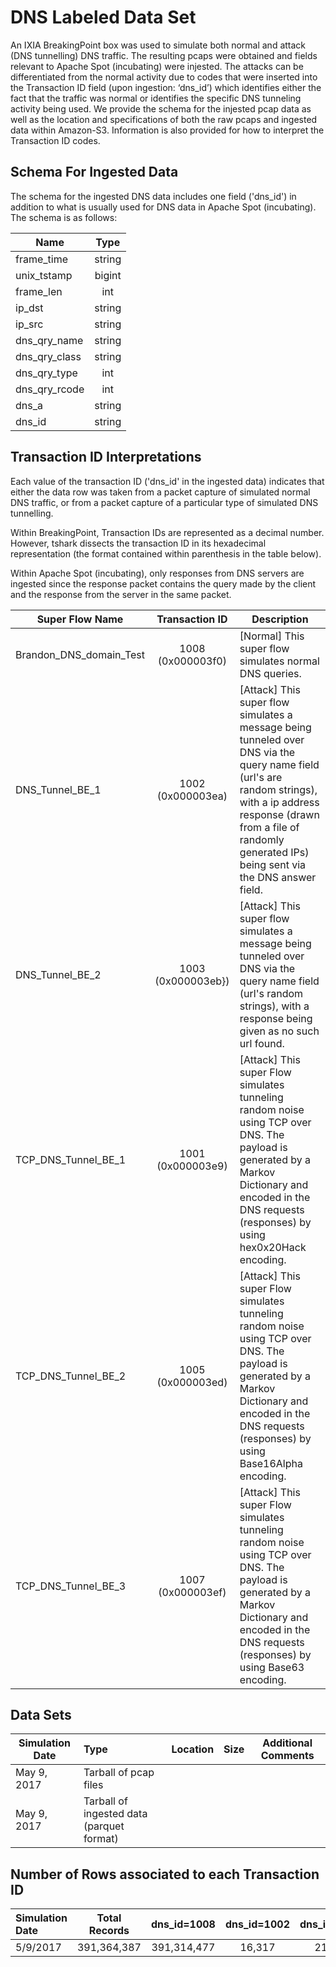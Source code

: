 
# DNS Labeled Data Set

An IXIA BreakingPoint box was used to simulate both normal and attack (DNS tunnelling) DNS traffic. The resulting pcaps were obtained and fields relevant to Apache Spot (incubating) were injested. The attacks can be differentiated from the normal activity due to codes that were inserted into the Transaction ID field (upon ingestion: ‘dns_id’) which identifies either the fact that the traffic was normal or identifies the specific DNS tunneling activity being used. We provide the schema for the injested pcap data as well as the location and specifications of both the raw pcaps and ingested data within Amazon-S3. Information is also provided for how to interpret the Transaction ID codes.



## Schema For Ingested Data

The schema for the ingested DNS data includes one field ('dns_id') in addition to what is usually used for DNS data in Apache Spot (incubating). The schema is as follows:


| Name         | Type      |
|--------------|:---------:|
| frame_time   | string    |
| unix_tstamp  | bigint    |
| frame_len    | int       |
| ip_dst       | string    |
| ip_src       | string    |
| dns_qry_name | string    |
| dns_qry_class| string    |
| dns_qry_type | int       |
| dns_qry_rcode| int       |
| dns_a        | string    |
| dns_id       | string    |

## Transaction ID Interpretations
Each value of the transaction ID ('dns_id' in the ingested data) indicates that either the data row was taken from a packet capture of simulated normal DNS traffic, or from a packet capture of a particular type of simulated DNS tunnelling.

Within BreakingPoint, Transaction IDs are represented as a decimal number. However, tshark dissects the transaction ID in its hexadecimal representation (the format contained within parenthesis in the table below).

Within Apache Spot (incubating), only responses from DNS servers are ingested since the response packet contains the query made by the client and the response from the server in the same packet.


| Super Flow Name           | Transaction ID     | Description |
|---------------------------|:------------------:|-------------|
| Brandon_DNS_domain_Test   | 1008 (0x000003f0)  | [Normal] This super flow simulates normal DNS queries.|
| DNS_Tunnel_BE_1           | 1002 (0x000003ea)  | [Attack] This super flow simulates a message being tunneled over DNS via the query name field (url's are random strings), with a ip address response (drawn from a file of randomly generated IPs) being sent via the DNS answer field. |
| DNS_Tunnel_BE_2           | 1003 (0x000003eb})  | [Attack] This super flow simulates a message being tunneled over DNS via the query name field (url's random strings), with a response being given as no such url found. |
| TCP_DNS_Tunnel_BE_1       | 1001 (0x000003e9)  | [Attack] This super Flow simulates tunneling random noise using TCP over DNS. The payload is generated by a Markov Dictionary and encoded in the DNS requests (responses) by using hex0x20Hack encoding. |
| TCP_DNS_Tunnel_BE_2       | 1005 (0x000003ed)  | [Attack] This super Flow simulates tunneling random noise using TCP over DNS. The payload is generated by a Markov Dictionary and encoded in the DNS requests (responses) by using Base16Alpha encoding. |
| TCP_DNS_Tunnel_BE_3       | 1007 (0x000003ef)  | [Attack] This super Flow simulates tunneling random noise using TCP over DNS. The payload is generated by a Markov Dictionary and encoded in the DNS requests (responses) by using Base63 encoding. |

## Data Sets

| Simulation Date   | Type  | Location  | Size  | Additional Comments   |
|-------------------|:------|:---------:|:-----:|:---------------------:|
| May 9, 2017       | Tarball of pcap files | | | |
| May 9, 2017       | Tarball of ingested data (parquet format) | | | |


## Number of Rows associated to each Transaction ID

| Simulation Date  | Total Records  | dns_id=1008 | dns_id=1002 | dns_id=1003 | dns_id=1001 | dns_id=1005 | dns_id=1007 |
|:-----------------|:--------------:|:-----------:|:-----------:|:-----------:|:-----------:|:-----------:|:-----------:|
| 5/9/2017         | 391,364,387    | 391,314,477 | 16,317      | 21,666      | 4,156       | 2,743       | 5, 028      |


